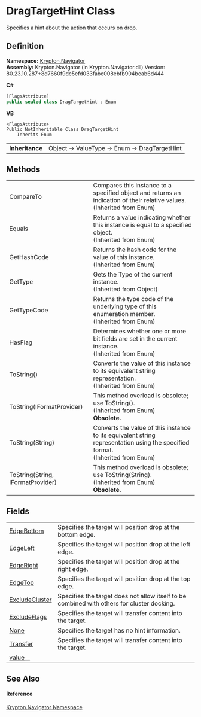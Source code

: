 # DragTargetHint Class


Specifies a hint about the action that occurs on drop.



## Definition
**Namespace:** <a href="a21ac074-d119-3dc6-bd1c-d3a12c0128bc.md">Krypton.Navigator</a>  
**Assembly:** Krypton.Navigator (in Krypton.Navigator.dll) Version: 80.23.10.287+8d7660f9dc5efd033fabe008ebfb904beab6d444

**C#**
``` C#
[FlagsAttribute]
public sealed class DragTargetHint : Enum
```
**VB**
``` VB
<FlagsAttribute>
Public NotInheritable Class DragTargetHint
	Inherits Enum
```

<table><tr><td><strong>Inheritance</strong></td><td>Object  →  ValueType  →  Enum  →  DragTargetHint</td></tr>
</table>



## Methods
<table>
<tr>
<td>CompareTo</td>
<td>Compares this instance to a specified object and returns an indication of their relative values.<br />(Inherited from Enum)</td></tr>
<tr>
<td>Equals</td>
<td>Returns a value indicating whether this instance is equal to a specified object.<br />(Inherited from Enum)</td></tr>
<tr>
<td>GetHashCode</td>
<td>Returns the hash code for the value of this instance.<br />(Inherited from Enum)</td></tr>
<tr>
<td>GetType</td>
<td>Gets the Type of the current instance.<br />(Inherited from Object)</td></tr>
<tr>
<td>GetTypeCode</td>
<td>Returns the type code of the underlying type of this enumeration member.<br />(Inherited from Enum)</td></tr>
<tr>
<td>HasFlag</td>
<td>Determines whether one or more bit fields are set in the current instance.<br />(Inherited from Enum)</td></tr>
<tr>
<td>ToString()</td>
<td>Converts the value of this instance to its equivalent string representation.<br />(Inherited from Enum)</td></tr>
<tr>
<td>ToString(IFormatProvider)</td>
<td>This method overload is obsolete; use ToString().<br />(Inherited from Enum)<br /><strong>Obsolete.</strong></td></tr>
<tr>
<td>ToString(String)</td>
<td>Converts the value of this instance to its equivalent string representation using the specified format.<br />(Inherited from Enum)</td></tr>
<tr>
<td>ToString(String, IFormatProvider)</td>
<td>This method overload is obsolete; use ToString(String).<br />(Inherited from Enum)<br /><strong>Obsolete.</strong></td></tr>
</table>

## Fields
<table>
<tr>
<td><a href="ebd26ce1-7e10-2fe6-a201-c92e94150337.md">EdgeBottom</a></td>
<td>Specifies the target will position drop at the bottom edge.</td></tr>
<tr>
<td><a href="17fd266c-0db6-0c12-0f03-fa4e1589ccbd.md">EdgeLeft</a></td>
<td>Specifies the target will position drop at the left edge.</td></tr>
<tr>
<td><a href="ee4f18cd-e27a-1b29-726d-756f2ae6a55b.md">EdgeRight</a></td>
<td>Specifies the target will position drop at the right edge.</td></tr>
<tr>
<td><a href="dd5c8d9c-3edb-f633-3b96-4ea0a3b943d5.md">EdgeTop</a></td>
<td>Specifies the target will position drop at the top edge.</td></tr>
<tr>
<td><a href="f5c93558-6833-deb1-a276-6907f9bdc4eb.md">ExcludeCluster</a></td>
<td>Specifies the target does not allow itself to be combined with others for cluster docking.</td></tr>
<tr>
<td><a href="4976cc09-161f-46cf-446d-6a349ab3a748.md">ExcludeFlags</a></td>
<td>Specifies the target will transfer content into the target.</td></tr>
<tr>
<td><a href="df6835e9-7a49-6886-08d8-43c35c998a42.md">None</a></td>
<td>Specifies the target has no hint information.</td></tr>
<tr>
<td><a href="62a0e94f-0592-a953-3878-2994df74747a.md">Transfer</a></td>
<td>Specifies the target will transfer content into the target.</td></tr>
<tr>
<td><a href="1958c4bf-08fb-365f-58a7-4d933077d59c.md">value__</a></td>
<td> </td></tr>
</table>

## See Also


#### Reference
<a href="a21ac074-d119-3dc6-bd1c-d3a12c0128bc.md">Krypton.Navigator Namespace</a>  
